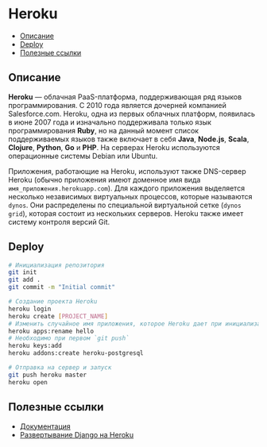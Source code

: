 # Heroku

- [Описание](#описание)
- [Deploy](#deploy)
- [Полезные ссылки](#полезные-ссылки)

## Описание

**Heroku** — облачная PaaS-платформа, поддерживающая ряд языков программирования. С 2010 года является дочерней компанией Salesforce.com. Heroku, одна из первых облачных платформ, появилась в июне 2007 года и изначально поддерживала только язык программирования **Ruby**, но на данный момент список поддерживаемых языков также включает в себя **Java**, **Node.js**, **Scala**, **Clojure**, **Python**, **Go** и **PHP**. На серверах Heroku используются операционные системы Debian или Ubuntu.

Приложения, работающие на Heroku, используют также DNS-сервер Heroku (обычно приложения имеют доменное имя вида `имя_приложения.herokuapp.com`). Для каждого приложения выделяется несколько независимых виртуальных процессов, которые называются `dynos`. Они распределены по специальной виртуальной сетке (`dynos grid`), которая состоит из нескольких серверов. Heroku также имеет систему контроля версий Git.



## Deploy

```bash
# Инициализация репозитория
git init
git add .
git commit -m "Initial commit"

# Создание проекта Heroku
heroku login
heroku create [PROJECT_NAME]
# Изменить случайное имя приложения, которое Heroku дает при инициализации
heroku apps:rename hello
# Необходимо при первом `git push`
heroku keys:add
heroku addons:create heroku-postgresql

# Отправка на сервер и запуск
git push heroku master
heroku open
```



## Полезные ссылки

- [Документация](https://devcenter.heroku.com/categories/reference)
- [Развертывание Django на Heroku](https://github.com/kinoafisharu/import/wiki/%D0%A0%D0%B0%D0%B7%D0%B2%D1%91%D1%80%D1%82%D1%8B%D0%B2%D0%B0%D0%BD%D0%B8%D0%B5-Django-%D0%BD%D0%B0-Heroku)